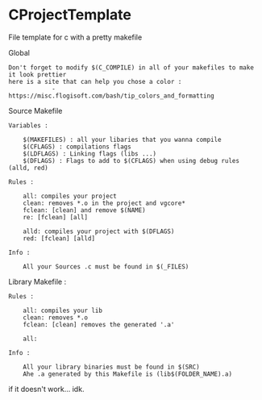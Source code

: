 # CProjectTemplate
File template for c with a pretty makefile

Global

    Don't forget to modify $(C_COMPILE) in all of your makefiles to make it look prettier
    here is a site that can help you chose a color : 
                - https://misc.flogisoft.com/bash/tip_colors_and_formatting

Source Makefile

    Variables :

        $(MAKEFILES) : all your libaries that you wanna compile
        $(CFLAGS) : compilations flags
        $(LDFLAGS) : Linking flags (libs ...)
        $(DFLAGS) : Flags to add to $(CFLAGS) when using debug rules (alld, red)

    Rules :

        all: compiles your project
        clean: removes *.o in the project and vgcore*
        fclean: [clean] and remove $(NAME)
        re: [fclean] [all]

        alld: compiles your project with $(DFLAGS)
        red: [fclean] [alld]

    Info :

        All your Sources .c must be found in $(_FILES)

Library Makefile :

    Rules :

        all: compiles your lib
        clean: removes *.o
        fclean: [clean] removes the generated '.a'

        all:

    Info :

        All your library binaries must be found in $(SRC)
        Ahe .a generated by this Makefile is (lib$(FOLDER_NAME).a)

if it doesn't work... idk.
